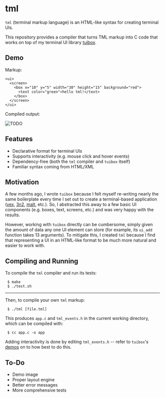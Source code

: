 # tml

`tml` (terminal markup language) is an HTML-like syntax for creating terminal UIs.

This repository provides a compiler that turns TML markup into C code that works on top of my terminal UI library [tuibox](https://github.com/Cubified/tuibox).

## Demo

Markup:

```
<ui>
  <screen>
    <box x="10" y="5" width="30" height="15" background="red">
      <text color="green">hello tml!</text>
    </box>
  </screen>
</ui>
```

Compiled output:

![TODO](TODO)

## Features

 - Declarative format for terminal UIs
 - Supports interactivity (e.g. mouse click and hover events)
 - Dependency-free (both the `tml` compiler and `tuibox` itself)
 - Familiar syntax coming from HTML/XML

## Motivation

A few months ago, I wrote `tuibox` because I felt myself re-writing nearly the same boilerplate every time I set out to create a terminal-based application ([vex](https://github.com/Cubified/vex), [3n2](https://github.com/Cubified/3n2), [malt](https://github.com/Cubified/malt), etc.). So, I abstracted this away to a few basic UI components (e.g. boxes, text, screens, etc.) and was very happy with the results.

However, working with `tuibox` directly can be cumbersome, simply given the amount of data any one UI element can store (for example, its `ui_add` function takes 13 arguments).  To mitigate this, I created `tml` because I find that representing a UI in an HTML-like format to be much more natural and easier to work with.

## Compiling and Running

To compile the `tml` compiler and run its tests:

     $ make
     $ ./test.sh

---

Then, to compile your own `tml` markup:

     $ ./tml [file.tml]

This produces `app.c` and `tml_events.h` in the current working directory, which can be compiled with:

     $ cc app.c -o app

Adding interactivity is done by editing `tml_events.h` -- refer to `tuibox`'s [demos](https://github.com/Cubified/tuibox/blob/main/demos/demo_drag.c) on to how best to do this.

## To-Do

 - Demo image
 - Proper layout engine
 - Better error messages
 - More comprehensive tests
